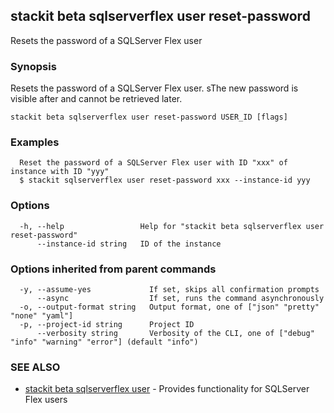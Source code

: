 ## stackit beta sqlserverflex user reset-password

Resets the password of a SQLServer Flex user

### Synopsis

Resets the password of a SQLServer Flex user.
sThe new password is visible after and cannot be retrieved later.

```
stackit beta sqlserverflex user reset-password USER_ID [flags]
```

### Examples

```
  Reset the password of a SQLServer Flex user with ID "xxx" of instance with ID "yyy"
  $ stackit sqlserverflex user reset-password xxx --instance-id yyy
```

### Options

```
  -h, --help                 Help for "stackit beta sqlserverflex user reset-password"
      --instance-id string   ID of the instance
```

### Options inherited from parent commands

```
  -y, --assume-yes             If set, skips all confirmation prompts
      --async                  If set, runs the command asynchronously
  -o, --output-format string   Output format, one of ["json" "pretty" "none" "yaml"]
  -p, --project-id string      Project ID
      --verbosity string       Verbosity of the CLI, one of ["debug" "info" "warning" "error"] (default "info")
```

### SEE ALSO

* [stackit beta sqlserverflex user](./stackit_beta_sqlserverflex_user.md)	 - Provides functionality for SQLServer Flex users

